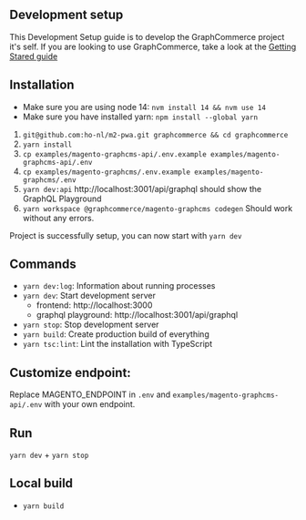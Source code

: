 ## Development setup

This Development Setup guide is to develop the GraphCommerce project it's self.
If you are looking to use GraphCommerce, take a look at the
[Getting Stared guide](./development-setup.md)

## Installation

- Make sure you are using node 14: `nvm install 14 && nvm use 14`
- Make sure you have installed yarn: `npm install --global yarn`

1. `git@github.com:ho-nl/m2-pwa.git graphcommerce && cd graphcommerce`
2. `yarn install`
3. `cp examples/magento-graphcms-api/.env.example examples/magento-graphcms-api/.env`
4. `cp examples/magento-graphcms/.env.example examples/magento-graphcms/.env`
5. `yarn dev:api` http://localhost:3001/api/graphql should show the GraphQL
   Playground
6. `yarn workspace @graphcommerce/magento-graphcms codegen` Should work without
   any errors.

Project is successfully setup, you can now start with `yarn dev`

## Commands

- `yarn dev:log`: Information about running processes
- `yarn dev`: Start development server
  - frontend: http://localhost:3000
  - graphql playground: http://localhost:3001/api/graphql
- `yarn stop`: Stop development server
- `yarn build`: Create production build of everything
- `yarn tsc:lint`: Lint the installation with TypeScript

## Customize endpoint:

Replace MAGENTO_ENDPOINT in `.env` and `examples/magento-graphcms-api/.env` with
your own endpoint.

## Run

`yarn dev` + `yarn stop`

## Local build

- `yarn build`
